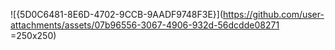 ![{5D0C6481-8E6D-4702-9CCB-9AADF9748F3E}](https://github.com/user-attachments/assets/07b96556-3067-4906-932d-56dcdde08271 =250x250) 
